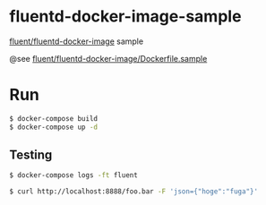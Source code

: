 fluentd-docker-image-sample
===========================
[fluent/fluentd-docker-image](https://github.com/fluent/fluentd-docker-image) sample

@see [fluent/fluentd-docker-image/Dockerfile.sample](https://github.com/fluent/fluentd-docker-image/blob/master/Dockerfile.sample)

# Run

```bash
$ docker-compose build
$ docker-compose up -d
```

## Testing

```bash
$ docker-compose logs -ft fluent
```

```bash
$ curl http://localhost:8888/foo.bar -F 'json={"hoge":"fuga"}'
```
